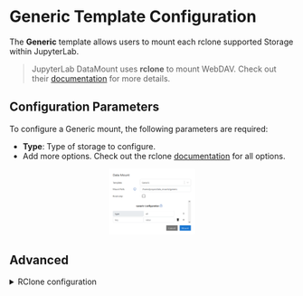 # Generic Template Configuration

The **Generic** template allows users to mount each rclone supported Storage within JupyterLab.

> JupyterLab DataMount uses **rclone** to mount WebDAV. Check out their [documentation](https://rclone.org/) for more details.

## Configuration Parameters

To configure a Generic mount, the following parameters are required:

- **Type**: Type of storage to configure.
- Add more options. Check out the rclone [documentation](https://rclone.org/docs/) for all options.

<div style="text-align: center;">
  <img src="/images/generic.png" alt="Generic" style="width: 30%;">
</div>

## Advanced

<details>
  <summary>RClone configuration</summary>
  <br>
  The following configuration is used to mount WebDAV with rclone:<br>
  generic.config:<br>
  ```yaml
  [generic]
  type = _type_
  <br>
  Mounted via <br>
  ```bash
  rclone mount --config generic.config _type_:/ _path_ --vfs-cache-max-size=10G --vfs-read-chunk-size=64M --vfs-cache-mode=writes --allow-other --uid=1000 --gid=100
  ```
  <br>
</details>
